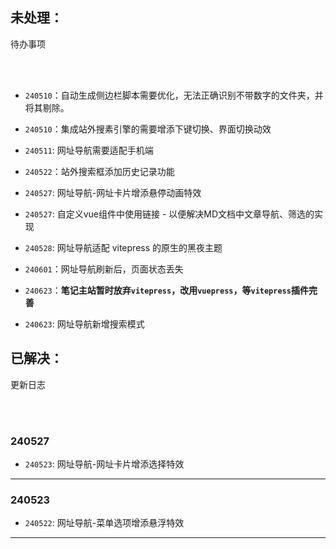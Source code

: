 ## 未处理：

<Badge type='info'>待办事项</Badge> 

<br/>

<br/>

- `240510`：自动生成侧边栏脚本需要优化，无法正确识别不带数字的文件夹，并将其剔除。

- `240510`：集成站外搜素引擎的需要增添下键切换、界面切换动效

- `240511`: 网址导航需要适配手机端

- `240522`：站外搜索框添加历史记录功能

- `240527`: 网址导航-网址卡片增添悬停动画特效

- `240527`: 自定义vue组件中使用链接 - 以便解决MD文档中文章导航、筛选的实现 

- `240528`: 网址导航适配 vitepress 的原生的黑夜主题 

- `240601`：网址导航刷新后，页面状态丢失 

- `240623`：**笔记主站暂时放弃`vitepress`，改用`vuepress`，等`vitepress`插件完善**

- `240623`: 网址导航新增搜索模式


## 已解决：

<Badge type='info'>更新日志</Badge>

<br/>

<br/>

### 240527 

- `240523`: 网址导航-网址卡片增添选择特效

--- 

### 240523

- `240522`: 网址导航-菜单选项增添悬浮特效

---